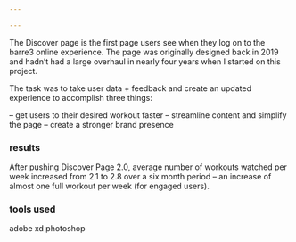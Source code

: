 ```yaml
---

---
```


The Discover page is the first page users see when they log on to the barre3 online experience. The page was originally designed back in 2019 and hadn’t had a large overhaul in nearly four years when I started on this project.

The task was to take user data + feedback and create an updated experience to accomplish three things:

– get users to their desired workout faster
– streamline content and simplify the page
– create a stronger brand presence

### results

After pushing Discover Page 2.0, average number of workouts watched per week increased from 2.1 to 2.8 over a six month period – an increase of almost one full workout per week (for engaged users).

### tools used 

adobe xd
photoshop
